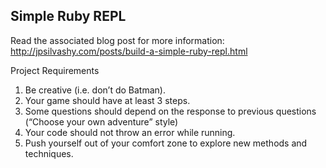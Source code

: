 ## Simple Ruby REPL

Read the associated blog post for more information:
http://jpsilvashy.com/posts/build-a-simple-ruby-repl.html

Project Requirements
1. Be creative (i.e. don’t do Batman).
2. Your game should have at least 3 steps.
3. Some questions should depend on the response to previous questions (“Choose your own adventure” style)
4. Your code should not throw an error while running.
5. Push yourself out of your comfort zone to explore new methods and techniques.
